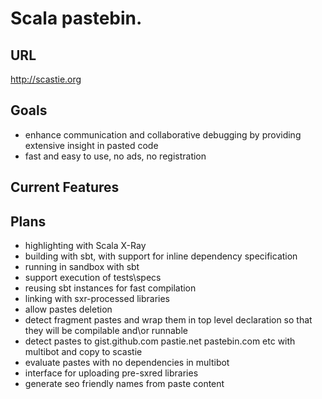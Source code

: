 Scala pastebin.
=========================================

URL
------
http://scastie.org

Goals
---------
* enhance communication and collaborative debugging by providing extensive insight in pasted code
* fast and easy to use, no ads, no registration

Current Features
-----------

Plans
----------
* highlighting with Scala X-Ray
* building with sbt, with support for inline dependency specification
* running in sandbox with sbt
* support execution of tests\specs
* reusing sbt instances for fast compilation
* linking with sxr-processed libraries
* allow pastes deletion
* detect fragment pastes and wrap them in top level declaration so that they will be compilable and\or runnable
* detect pastes to gist.github.com pastie.net pastebin.com etc with multibot and copy to scastie
* evaluate pastes with no dependencies in multibot
* interface for uploading pre-sxred libraries
* generate seo friendly names from paste content
